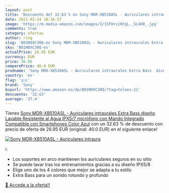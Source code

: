 ```yaml
---
layout: post
title: 'Descuento del 32.63 % en Sony MDR-XB510ASL - Auriculares intraura'
date: 2021-02-24 18:36:57
image: 'https://m.media-amazon.com/images/I/31FHrviKFgL._SL400_.jpg'
comments: true
category: ofertas
author: ring
slug: 'B01N0XC30Q-es Sony MDR-XB510ASL - Auriculares intraurales Extra Bass...'
sku: 'B01N0XC30Q-es'
actualPrice: 26.95 EUR
currency: EUR
price: 26.95
comparePrice: 40.0 EUR
prodname: 'Sony MDR-XB510ASL - Auriculares intraurales Extra Bass  diseño Lavable Resistente al Agua IPX5/7  micrófono con Mando Integrado Compatible con Smartphones  Color Azul'
country: 'es'
flag: '🇪🇸'
brand: 'Sony'
buyurl: 'https://www.amazon.es/dp/B01N0XC30Q/?tag=tolees-21'
descuento: '32.63'
average: '27.4'
---
```


Tienes [Sony MDR-XB510ASL - Auriculares intraurales Extra Bass  diseño Lavable Resistente al Agua IPX5/7  micrófono con Mando Integrado Compatible con Smartphones  Color Azul](https://www.amazon.es/dp/B01N0XC30Q/?tag=tolees-21) con un 32.63 % de descuento con precio de oferta de 26.95 EUR (original: 40.0 EUR) en el siguiente enlace!

[![Sony MDR-XB510ASL - Auriculares intraura](https://m.media-amazon.com/images/I/31FHrviKFgL._SL400_.jpg)](https://www.amazon.es/dp/B01N0XC30Q/?tag=tolees-21)

ℹ️:

- Los soportes en arco mantienen los auriculares seguros en su sitio
- Se puede lavar tras los entrenamientos gracias a su diseño IPX5/8
- Elige uno de los 4 colores que mejor se adapta a tu estilo
- Extra Bass para un sonido rotundo y profundo

[🛒 Accede a la oferta!!](https://www.amazon.es/dp/B01N0XC30Q/?tag=tolees-21)
